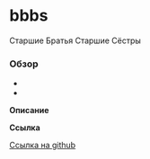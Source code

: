 # bbbs
Старшие Братья Старшие Сёстры

### Обзор

* 
* 


**Описание**



**Ссылка**

[Ссылка на github]( "")